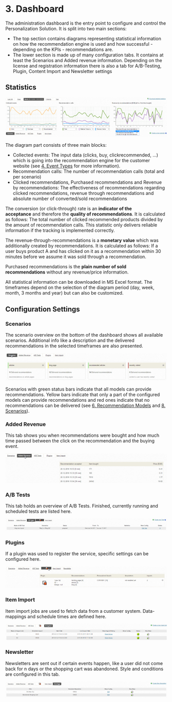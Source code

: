 # 3. Dashboard

The administration dashboard is the entry point to configure and control the Personalization Solution. It is split into two main sections:

- The top section contains diagrams representing statistical information on how the recommendation engine is used and how successful - depending on the KPIs - recommendations are.
- The lower section is made up of many configuration tabs. It contains at least the Scenarios and Added revenue information. Depending on the license and registration information there is also a tab for A/B-Testing, Plugin, Content Import and Newsletter settings

## Statistics

![Dashboard statistics](../img/dashboard_statistics.png)

The diagram part consists of three main blocks:

- Collected events:
    The input data (clicks, buy, clickrecommended, ...) which is going into the recommendation engine for the customer website (see [4. Event Types](event_types.md) for more information).
- Recommendation calls:
    The number of recommendation calls (total and per scenario)
- Clicked recommendations, Purchased recommendations and Revenue by recommendations:
    The effectiveness of recommendations regarding clicked recommendations, revenue through recommendations and absolute number of converted/sold recommendations

The conversion (or click-through) rate is an **indicator of the acceptance** and therefore the **quality of recommendations**. It is calculated as follows: The total number of clicked recommended products divided by the amount of recommendation calls. This statistic only delivers reliable information if the tracking is implemented correctly.

The revenue-through-recommendations is a **monetary value** which was additionally created by recommendations. It is calculated as follows: If a user buys product A and has clicked on it as a recommendation within 30 minutes before we assume it was sold through a recommendation.

Purchased recommendations is the **plain number of sold recommendations** without any revenue/price information.

All statistical information can be downloaded in MS Excel format. The timeframes depend on the selection of the diagram period (day, week, month, 3 months and year) but can also be customized.

## Configuration Settings

### Scenarios

The scenario overview on the bottom of the dashboard shows all available scenarios. Additional info like a description and the delivered recommendations in the selected timeframes are also presented.

![Dashboard scenarios](../img/dashboard_scenarios.png)

Scenarios with green status bars indicate that all models can provide recommendations. Yellow bars indicate that only a part of the configured models can provide recommendations and red ones indicate that no recommendations can be delivered (see [6. Recommendation Models](recommendation_models.md) and [8. Scenarios](scenarios.md)).

### Added Revenue

This tab shows you when recommendations were bought and how much time passed between the click on the recommendation and the buying event.

![Dashboard Added Revenue](../img/dashboard_added_revenue.png)

### A/B Tests

This tab holds an overview of A/B Tests. Finished, currently running and scheduled tests are listed here.

![Dashboard A/B Tests](../img/dashboard_ab_tests.png)

### Plugins

If a plugin was used to register the service, specific settings can be configured here.

![Dashboard Plugins](../img/dashboard_plugins.png)

### Item Import

Item import jobs are used to fetch data from a customer system. Data-mappings and schedule times are defined here.

![Dashboard Item Import](../img/dashboard_item_import.png)

### Newsletter

Newsletters are sent out if certain events happen, like a user did not come back for n days or the shopping cart was abandoned. Style and conditions are configured in this tab.

![Dashboard Newsletter](../img/dashboard_newsletter.png)
